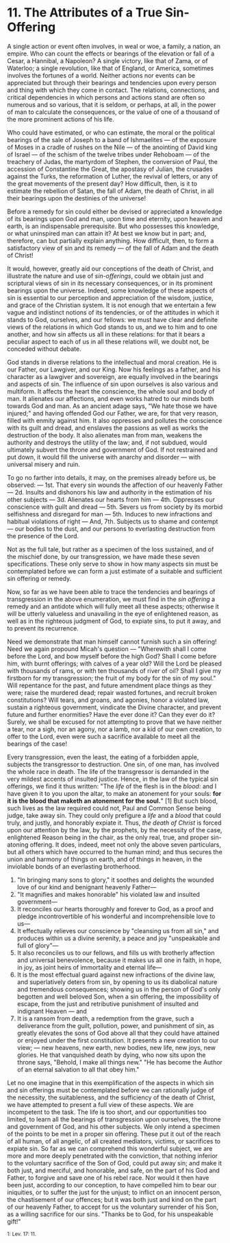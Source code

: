 # 11. The Attributes of a True Sin-Offering

A single action or event often involves, in weal or woe, a family, a nation, an empire. Who can count the effects or bearings of the elevation or fall of a Cesar, a Hannibal, a Napoleon? A single victory, like that of Zama, or of Waterloo; a single revolution, like that of England, or America, sometimes involves the fortunes of a world. Neither actions nor events can be appreciated but through their bearings and tendencies upon every person and thing with which they come in contact. The relations, connections, and critical dependencies in which persons and actions stand are often so numerous and so various, that it is seldom, or perhaps, at all, in the power of man to calculate the consequences, or the value of one of a thousand of the more prominent actions of his life.

Who could have estimated, or who can estimate, the moral or the political bearings of the sale of Joseph to a band of Ishmaelites — of the exposure of Moses in a cradle of rushes on the Nile — of the anointing of David king of Israel — of the schism of the twelve tribes under Rehoboam — of the treachery of Judas, the martyrdom of Stephen, the conversion of Paul, the accession of Constantine the Great, the apostasy of Julian, the crusades against the Turks, the reformation of Luther, the revival of letters, or any of the great movements of the present day? How difficult, then, is it to estimate the rebellion of Satan, the fall of Adam, the death of Christ, in all their bearings upon the destinies of the universe!

Before a remedy for sin could either be devised or appreciated a knowledge of its bearings upon God and man, upon time and eternity, upon heaven and earth, is an indispensable prerequisite. But who possesses this knowledge, or what uninspired man can attain it? At best we know but in part; and, therefore, can but partially explain anything. How difficult, then, to form a satisfactory view of sin and its remedy — of the fall of Adam and the death of Christ!

It would, however, greatly aid our conceptions of the death of Christ, and illustrate the nature and use of *sin-offerings*, could we obtain just and scriptural views of sin in its necessary consequences, or in its prominent bearings upon the universe. Indeed, some knowledge of these aspects of sin is essential to our perception and appreciation of the wisdom, justice, and grace of the Christian system. It is not enough that we entertain a few vague and indistinct notions of its tendencies, or of the attitudes in which it stands to God, ourselves, and our fellows: we must have clear and definite views of the relations in which God stands to us, and we to him and to one another, and how sin affects us all in these relations: for that it bears a peculiar aspect to each of us in all these relations will, we doubt not, be conceded without debate.

God stands in diverse relations to the intellectual and moral creation. He is our Father, our Lawgiver, and our King. Now his feelings as a father, and his character as a lawgiver and sovereign, are equally involved in the bearings and aspects of sin. The influence of sin upon ourselves is also various and multiform. It affects the heart the conscience, the whole soul and body of man. It alienates our affections, and even works hatred to our minds both towards God and man. As an ancient adage says, "We hate those we have injured;" and having offended God our Father, we are, for that very reason, filled with enmity against him. It also oppresses and pollutes the conscience with its guilt and dread, and enslaves the passions as well as works the destruction of the body. It also alienates man from man, weakens the authority and destroys the utility of the law; and, if not subdued, would ultimately subvert the throne and government of God. If not restrained and put down, it would fill the universe with anarchy and disorder — with universal misery and ruin.

To go no farther into details, it may, on the premises already before us, be observed: — 1st. That every sin wounds the affection of our heavenly Father — 2d. Insults and dishonors his law and authority in the estimation of his other subjects — 3d. Alienates our hearts from him — 4th. Oppresses our conscience with guilt and dread — 5th. Severs us from society by its morbid selfishness and disregard for man — 5th. Induces to new infractions and habitual violations of right — And, 7th. Subjects us to shame and contempt — our bodies to the dust, and our persons to everlasting destruction from the presence of the Lord.

Not as the full tale, but rather as a specimen of the loss sustained, and of the mischief done, by our transgression, we have made these seven specifications. These only serve to show in how many aspects sin must be contemplated before we can form a just estimate of a suitable and sufficient sin offering or remedy.

Now, so far as we have been able to trace the tendencies and bearings of transgression in the above enumeration, we must find in the *sin offering* a remedy and an antidote which will fully meet all these aspects; otherwise it will be utterly valueless and unavailing in the eye of enlightened reason, as well as in the righteous judgment of God, to expiate sins, to put it away, and to prevent its recurrence.

Need we demonstrate that man himself cannot furnish such a sin offering! Need we again propound Micah's question — "Wherewith shall I come before the Lord, and bow myself before the high God? Shall I come before him, with burnt offerings; with calves of a year old? Will the Lord be pleased with thousands of rams, or with ten thousands of river of oil? Shall I give my firstborn for my transgression; the fruit of my body for the sin of my soul." Will repentance for the past, and future amendment place things as they were; raise the murdered dead; repair wasted fortunes, and recruit broken constitutions? Will tears, and groans, and agonies, honor a violated law, sustain a righteous government, vindicate the Divine character, and prevent future and further enormities? Have the ever done it? Can they ever do it? Surely, we shall be excused for not attempting to prove that we have neither a tear, nor a sigh, nor an agony, nor a lamb, nor a kid of our own creation, to offer to the Lord, even were such a sacrifice available to meet all the bearings of the case!

Every transgression, even the least, the eating of a forbidden apple, subjects the transgressor to destruction. One sin, of one man, has involved the whole race in death. The life of the transgressor is demanded in the very mildest accents of insulted justice. Hence, in the law of the typical sin offerings, we find it thus written: "The *life* of the flesh is in the *blood:* and I have given it to you upon the altar, to make an atonement for your souls: **for it is the blood that maketh an atonement for the soul.**" [1] But such blood, such lives as the law required could not, Paul and Common Sense being judge, take away sin. They could only prefigure a *life* and a *blood* that could truly, and justly, and honorably expiate it. Thus, *the death of Christ* is forced upon our attention by the law, by the prophets, by the necessity of the case, enlightened Reason being in the chair, as the only real, true, and proper sin-atoning offering. It does, indeed, meet not only the above seven particulars, but all others which have occurred to the human mind; and thus secures the union and harmony of things on earth, and of things in heaven, in the inviolable bonds of an everlasting brotherhood.

1. "In bringing many sons to glory," it soothes and delights the wounded love of our kind and benignant heavenly Father—
2. "It magnifies and makes honorable" his violated law and insulted government—
3. It reconciles our hearts thoroughly and forever to God, as a proof and pledge incontrovertible of his wonderful and incomprehensible love to us—
4. It effectually relieves our conscience by "cleansing us from all sin," and produces within us a divine serenity, a peace and joy "unspeakable and full of glory"—
5. It also reconciles us to our fellows, and fills us with brotherly affection and universal benevolence, because it makes us all one in faith, in hope, in joy, as joint heirs of immortality and eternal life—
6. It is the most effectual guard against new infractions of the divine law, and superlatively deters from sin, by opening to us its diabolical nature and tremendous consequences; showing us in the person of God's only begotten and well beloved Son, when a sin offering, the impossibility of escape, from the just and retributive punishment of insulted and indignant Heaven — and
7. It is a ransom from death, a redemption from the grave, such a deliverance from the guilt, pollution, power, and punishment of sin, as greatly elevates the sons of God above all that they could have attained or enjoyed under the first constitution. It presents a new creation to our view; — new heavens, new earth, new bodies, new life, new joys, new glories. He that vanquished death by dying, who now sits upon the throne says, "Behold, I make all things new." "He has become the Author of an eternal salvation to all that obey him."

Let no one imagine that in this exemplification of the aspects in which sin and sin offerings must be contemplated before we can rationally judge of the necessity, the suitableness, and the sufficiency of the death of Christ, we have attempted to present a full view of these aspects. We are incompetent to the task. The life is too short, and our opportunities too limited, to learn all the bearings of transgression upon ourselves, the throne and government of God, and his other subjects. We only intend a specimen of the points to be met in a proper sin offering. These put it out of the reach of all human, of all angelic, of all created mediators, victims, or sacrifices to expiate sin. So far as we can comprehend this wonderful subject, we are more and more deeply penetrated with the conviction, that nothing inferior to the voluntary sacrifice of the Son of God, could put away sin; and make it both just, and merciful, and honorable, and safe, on the part of his God and Father, to forgive and save one of his rebel race. Nor would it then have been just, according to our conception, to have compelled him to bear our iniquities, or to suffer the just for the unjust; to inflict on an innocent person, the chastisement of our offences; but it was both just and kind on the part of our heavenly Father, to accept for us the voluntary surrender of his Son, as a willing sacrifice for our sins. "Thanks be to God, for his unspeakable gift!"

<sub>1: Lev. 17: 11.</sub>
